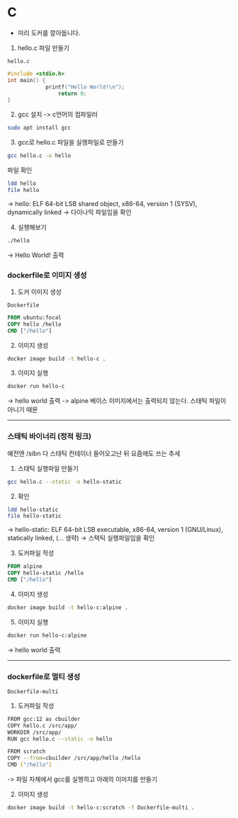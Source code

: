 # C

- 미리 도커를 깔아둡니다.

1. hello.c 파일 만들기

`hello.c`

```C
#include <stdio.h>
int main() {
            printf("Hello World!\n");
                return 0;
}
```

2. gcc 설치
-> c언어의 컴파일러
```bash
sudo apt install gcc
```

3. gcc로 hello.c 파일을 실행파일로 만들기

```bash
gcc hello.c -o hello
```

파일 확인
```bash
ldd hello
file hello
```
-> hello: ELF 64-bit LSB shared object, x86-64, version 1 (SYSV), dynamically linked
    -> 다이나믹 파일임을 확인

4. 실행해보기

```bash
./hello
```
-> Hello World! 출력


### dockerfile로 이미지 생성

1. 도커 이미지 생성

`Dockerfile`

```dockerfile
FROM ubuntu:focal
COPY hello /hello
CMD ["/hello"]
```

2. 이미지 생성
```bash
docker image build -t hello-c .
```

3. 이미지 실행
```bash
docker run hello-c
```
-> hello world 출력
-> alpine 베이스 이미지에서는 출력되지 않는다.
   스태틱 파일이 아니기 때문

---

### 스태틱 바이너리 (정적 링크)
예전엔 /sibn 다 스태틱
컨테이너 들어오고난 뒤 요즘에도 쓰는 추세

1. 스태틱 실행파일 만들기
```bash
gcc hello.c --static -o hello-static
```

2. 확인
```bash
ldd hello-static
file hello-static
```
-> hello-static: ELF 64-bit LSB executable, x86-64, version 1 (GNU/Linux), statically linked, (... 생략)
    -> 스택틱 실행파일임을 확인

3. 도커파일 작성
```dockerfile
FROM alpine
COPY hello-static /hello
CMD ["/hello"]
```

4. 이미지 생성
```bash
docker image build -t hello-c:alpine .
```

5. 이미지 실행
```bash
docker run hello-c:alpine
```
-> hello world 출력

---

### dockerfile로 멀티 생성

`Dockerfile-multi`

1. 도커파일 작성
```bash
FROM gcc:12 as cbuilder
COPY hello.c /src/app/
WORKDIR /src/app/
RUN gcc hello.c --static -o hello

FROM scratch
COPY --from=cbuilder /src/app/hello /hello
CMD ["/hello"]
```
-> 파일 자체에서 gcc를 실행하고 아래의 이미지를 만들기

2. 이미지 생성
```bash
docker image build -t hello-c:scratch -f Dockerfile-multi .
```
